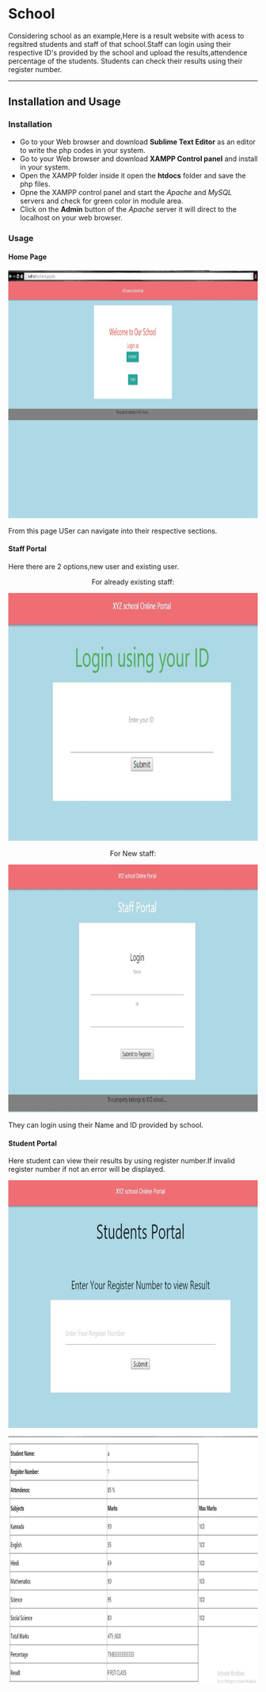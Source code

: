 # School

Considering school as an example,Here is a result website with acess to regsitred students and staff of that school.Staff can login using their respective ID's provided by the school and upload the results,attendence percentage of the students. Students can check their results using their register number.

----
## Installation and Usage
### Installation
- Go to your Web browser and download **Sublime Text Editor** as an editor to write the php codes in your system.
- Go to your Web browser and download **XAMPP Control panel** and install in your system.
- Open the XAMPP folder inside it open the **htdocs** folder and save the php files.
- Opne the XAMPP control panel and start the *Apache* and *MySQL* servers and check for green color in module area.
- Click on the **Admin** button of the *Apache* server it will direct to the localhost on your web browser.

### Usage
#### Home Page
<p align="center">
  <img width="600" height="500" src="https://raw.githubusercontent.com/abhirama24/School/master/MAIN.JPG">
</p>
From this page USer can navigate into their respective sections.

#### Staff Portal
Here there are 2 options,new user and existing user.
<p align="center">
For already existing staff:
  </p>
<p align="center">
  <img width="600" height="500" src="https://raw.githubusercontent.com/abhirama24/School/master/Existing_Staff.JPG">
</p>
<p align="center">
For New staff:
  </p>
<p align="center">
  <img width="600" height="500" src="https://raw.githubusercontent.com/abhirama24/School/master/New_staff.JPG">
</p>
They can login using their Name and ID provided by school. 

#### Student Portal
Here student can view their results by using register number.If invalid register number if not an error will be displayed.
</p>
<p align="center">
  <img width="600" height="500" src="https://raw.githubusercontent.com/abhirama24/School/master/Student.JPG">
</p>
</p>
<p align="center">
  <img width="600" height="500" src="https://raw.githubusercontent.com/abhirama24/School/master/Display.JPG">
</p>
